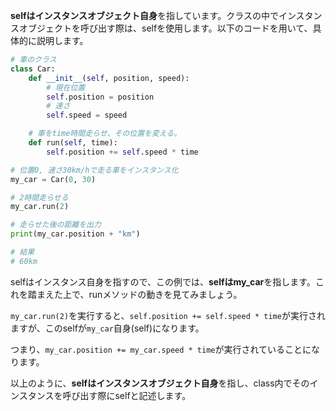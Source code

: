 **selfはインスタンスオブジェクト自身**を指しています。クラスの中でインスタンスオブジェクトを呼び出す際は、selfを使用します。以下のコードを用いて、具体的に説明します。

```python
# 車のクラス
class Car:
    def __init__(self, position, speed):
        # 現在位置
        self.position = position
        # 速さ
        self.speed = speed

    # 車をtime時間走らせ、その位置を変える。
    def run(self, time):
        self.position += self.speed * time

# 位置0, 速さ30km/hで走る車をインスタンス化
my_car = Car(0, 30)

# 2時間走らせる
my_car.run(2)

# 走らせた後の距離を出力
print(my_car.position + "km")

# 結果
# 60km 
```

selfはインスタンス自身を指すので、この例では、**selfはmy_car**を指します。これを踏まえた上で、runメソッドの動きを見てみましょう。

`my_car.run(2)`を実行すると、`self.position += self.speed * time`が実行されますが、このselfが`my_car`自身(self)になります。

つまり、`my_car.position += my_car.speed * time`が実行されていることになります。

以上のように、**selfはインスタンスオブジェクト自身**を指し、class内でそのインスタンスを呼び出す際にselfと記述します。
